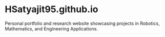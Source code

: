 # HSatyajit95.github.io
Personal portfolio and research website showcasing projects in Robotics, Mathematics, and Engineering Applications.
